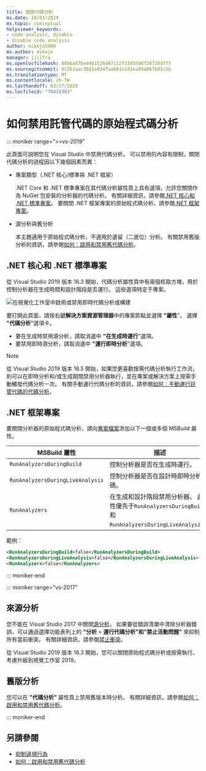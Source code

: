 ```yaml
---
title: 關閉代碼分析
ms.date: 10/03/2019
ms.topic: conceptual
helpviewer_keywords:
- code analysis, disable
- disable code analysis
author: mikejo5000
ms.author: mikejo
manager: jillfra
ms.openlocfilehash: 8db6ad7bed4b1526d87112f33d3586728728d7f5
ms.sourcegitcommit: 92361aac3665a934faa081e1d1ea89a067b01c5b
ms.translationtype: MT
ms.contentlocale: zh-TW
ms.lasthandoff: 03/17/2020
ms.locfileid: "79431393"
---
```

# <a name="how-to-disable-source-code-analysis-for-managed-code"></a>如何禁用託管代碼的原始程式碼分析

::: moniker range=">=vs-2019"

此頁面可説明您在 Visual Studio 中禁用代碼分析。 可以禁用的內容有限制，關閉代碼分析的過程因以下幾個因素而異：

- 專案類型（.NET 核心/標準與 .NET 框架）

  .NET Core 和 .NET 標準專案在其代碼分析屬性頁上具有選項，允許您關閉作為 NuGet 包安裝的分析器的代碼分析。 有關詳細資訊，請參閱[.NET 核心和 .NET 標準專案](#net-core-and-net-standard-projects)。 要關閉 .NET 框架專案的原始程式碼分析，請參閱[.NET 框架專案](#net-framework-projects)。

- 源分析與舊分析

  本主題適用于原始程式碼分析，不適用於遺留（二進位）分析。 有關禁用舊版分析的資訊，請參閱[如何：啟用和禁用舊代碼分析](how-to-enable-and-disable-automatic-code-analysis-for-managed-code.md)。

## <a name="net-core-and-net-standard-projects"></a>.NET 核心和 .NET 標準專案

從 Visual Studio 2019 版本 16.3 開始，代碼分析屬性頁中有兩個核取方塊，用於控制分析器在生成時間和設計階段是否運行。 這些選項特定于專案。

![在視覺化工作室中啟用或禁用即時代碼分析或構建](media/run-on-build-run-live-analysis.png)

要打開此頁面，請按右鍵**解決方案資源管理器**中的專案節點並選擇 **"屬性**"。 選擇 **"代碼分析**"選項卡。

- 要在生成時禁用源分析，請取消選中 **"在生成時運行**"選項。
- 要禁用即時源分析，請取消選中 **"運行即時分析**"選項。

> [!NOTE]
> 從 Visual Studio 2019 版本 16.5 開始，如果您更喜歡按需代碼分析執行工作流，則可以在即時分析和/或生成期間禁用分析器執行，並在專案或解決方案上按需手動觸發代碼分析一次。 有關手動運行代碼分析的資訊，請參閱[如何：手動運行託管代碼的代碼分析](how-to-run-code-analysis-manually-for-managed-code.md)。  

## <a name="net-framework-projects"></a>.NET 框架專案

要關閉分析器的原始程式碼分析，請向[專案檔案](../ide/solutions-and-projects-in-visual-studio.md#project-file)添加以下一個或多個 MSBuild 屬性。

| MSBuild 屬性 | 描述 | 預設 |
| - | - | - |
| `RunAnalyzersDuringBuild` | 控制分析器是否在生成時運行。 | `true` |
| `RunAnalyzersDuringLiveAnalysis` | 控制分析器是否在設計時即時分析代碼。 | `true` |
| `RunAnalyzers` | 在生成和設計階段禁用分析器。 此屬性優先于`RunAnalyzersDuringBuild`和`RunAnalyzersDuringLiveAnalysis`。 | `true` |

範例：

```xml
<RunAnalyzersDuringBuild>false</RunAnalyzersDuringBuild>
<RunAnalyzersDuringLiveAnalysis>false</RunAnalyzersDuringLiveAnalysis>
<RunAnalyzers>false</RunAnalyzers>
```

::: moniker-end

::: moniker range="vs-2017"

## <a name="source-analysis"></a>來源分析

您不能在 Visual Studio 2017 中關閉[源分析](roslyn-analyzers-overview.md)。 如果要從錯誤清單中清除分析器錯誤，可以通過選擇功能表列上的 **"分析** > **運行代碼分析"和"禁止活動問題"** 來抑制所有當前衝突。 有關詳細資訊，請參閱[禁止衝突](use-roslyn-analyzers.md#suppress-violations)。

從 Visual Studio 2019 版本 16.3 開始，您可以關閉原始程式碼分析或按需執行。 考慮升級到視覺工作室 2019。

## <a name="legacy-analysis"></a>舊版分析

您可以在 **"代碼分析"** 屬性頁上禁用舊版本時分析。 有關詳細資訊，請參閱[如何：啟用和禁用舊代碼分析](how-to-enable-and-disable-automatic-code-analysis-for-managed-code.md)。

::: moniker-end

## <a name="see-also"></a>另請參閱

- [抑制違規行為](use-roslyn-analyzers.md#suppress-violations)
- [如何：啟用和禁用舊代碼分析](how-to-enable-and-disable-automatic-code-analysis-for-managed-code.md)
